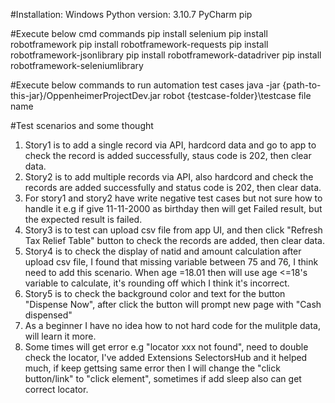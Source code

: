 #Installation:
Windows
Python version:  3.10.7
PyCharm
pip

#Execute below cmd commands 
pip install selenium
pip install robotframework
pip install robotframework-requests
pip install robotframework-jsonlibrary
pip install robotframework-datadriver
pip install robotframework-seleniumlibrary


#Execute below commands to run automation test cases
java -jar {path-to-this-jar}/OppenheimerProjectDev.jar
robot {testcase-folder}\testcase file name

#Test scenarios and some thought
1. Story1 is to add a single record via API, hardcord data and go to app to check the record is added successfully, staus code is 202, then clear data.
2. Story2 is to add multiple records via API, also hardcord and check the records are added successfully and status code is 202, then clear data.
3. For story1 and story2 have write negative test cases but not sure how to handle it e.g if give 11-11-2000 as birthday then will get Failed result, but the expected result is failed.
4. Story3 is to test can upload csv file from app UI, and then click "Refresh Tax Relief Table" button to check the records are added, then clear data.
5. Story4 is to check the display of natid and amount calculation after upload csv file, I found that missing variable between 75 and 76, I think need to add this scenario. When age =18.01 then will use age <=18's variable to calculate, it's rounding off which I think it's incorrect.
6. Story5 is to check the background color and text for the button "Dispense Now", after click the button will prompt new page with "Cash dispensed"
7. As a beginner I have no idea how to not hard code for the mulitple data, will learn it more.
8. Some times will get error e.g "locator xxx not found", need to double check the locator, I've added Extensions SelectorsHub and it helped much, if keep gettsing same error then I will change the "click button/link" to "click element", sometimes if add sleep also can get correct locator.
